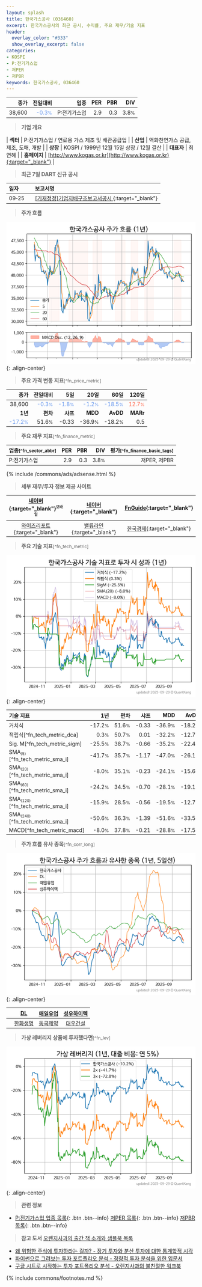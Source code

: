```yaml
---
layout: splash
title: 한국가스공사 (036460)
excerpt: 한국가스공사의 최근 공시, 수익률, 주요 재무/기술 지표
header:
  overlay_color: "#333"
  show_overlay_excerpt: false
categories:
- KOSPI
- P:전기가스업
- 저PER
- 저PBR
keywords: 한국가스공사, 036460
---
```


| **종가** | **전일대비** | **업종** | **PER** | **PBR** | **DIV** |
| -------: | -----------: | -------: | ------: | ------: | ------: |
| 38,600 | <span style="color: cornflowerblue">-0.3<small>%</small></span> | P:전기가스업 | 2.9 | 0.3 | 3.8<small>%</small> |

<!-- more -->


> **기업 개요**<a id="company"></a>

| <span style="white-space:nowrap;">**섹터**</span> | P:전기가스업 / 연료용 가스 제조 및 배관공급업 |
| <span style="white-space:nowrap;">**산업**</span> | 액화천연가스 공급, 제조, 도매, 개발 |
| <span style="white-space:nowrap;">**상장**</span> | KOSPI / 1999년 12월 15일 상장 / 12월 결산 |
| <span style="white-space:nowrap;">**대표자**</span> | 최연혜 |
| <span style="white-space:nowrap;">**홈페이지**</span> | [http://www.kogas.or.kr](http://www.kogas.or.kr){:target="_blank"} |


> **최근 7일 DART 신규 공시**<a id="dart"></a>

| **일자** |      | **보고서명** |
| :------- | :--- | :----------- |
| 09&#x2011;25 | | [[기재정정]기업지배구조보고서공시              ](https://dart.fss.or.kr/dsaf001/main.do?rcpNo=20250925800504){:target="_blank"} |


> **주가 흐름**<a id="price"></a>

![036460](/stock/images/036460.png){: .align-center}


> **주요 가격 변동 지표**<small>[^fn_price_metric]</small>

| **종가** | **전일대비** | **5일** | **20일** | **60일** | **120일** |
| -------: | -----------: | ------: | -------: | -------: | --------: |
| 38,600 | <span style="color: cornflowerblue">-0.3<small>%</small></span> | <span style="color: cornflowerblue">-1.8<small>%</small></span> | <span style="color: cornflowerblue">-1.2<small>%</small></span> | <span style="color: cornflowerblue">-18.5<small>%</small></span> | <span style="color: tomato">12.7<small>%</small></span> |
| **1년** | **편차** | **샤프** | **MDD** | **AvDD** | **MARr** |
| <span style="color: cornflowerblue">-17.2<small>%</small></span> | 51.6<small>%</small> | -0.33 | -36.9<small>%</small> | -18.2<small>%</small> | 0.5 |


> **주요 재무 지표**<small>[^fn_finance_metric]</small>

| **업종**<small>[^fn_sector_abbr]</small> | **PER** | **PBR** | **DIV** | **평가**<small>[^fn_finance_basic_tags]</small> |
| :--------------------------------------- | ------: | ------: | ------: | ----------------------------------------------: |
| P:전기가스업 | 2.9 | 0.3 | 3.8<small>%</small> | 저PER, 저PBR |



{% include /commons/ads/adsense.html %}

> **세부 재무/투자 정보 제공 사이트**

| [네이버](https://m.stock.naver.com/domestic/stock/036460/finance/summary){:target="_blank"}<sup><small>모바일</small></sup> | [네이버](https://finance.naver.com/item/coinfo.naver?code=036460){:target="_blank"} | [FnGuide](https://comp.fnguide.com/SVO2/ASP/SVD_Invest.asp?gicode=A036460&MenuYn=Y){:target="_blank"} |
| :---: | :---: | :---: |
| [와이즈리포트](https://comp.wisereport.co.kr/company/c1040001.aspx?cmp_cd=036460){:target="_blank"} | [밸류라인](https://www.valueline.co.kr/finance/summary/036460){:target="_blank"} | [한국경제](https://markets.hankyung.com/stock/036460/financial-summary){:target="_blank"} |


> **주요 기술 지표**<small>[^fn_tech_metric]</small>


![036460](/stock/images/036460_tech.png){: .align-center}

| **기술 지표** | **1년** | **편차** | **샤프** | **MDD** | **AvDD** |
| :------------ | ------: | -----------: | -------: | ------: | -------: |
| 거치식 | -17.2<small>%</small> | 51.6<small>%</small> | -0.33 | -36.9<small>%</small> | -18.2<small>%</small> |
| 적립식[^fn_tech_metric_dca] | 0.3<small>%</small> | 50.7<small>%</small> | 0.01 | -32.2<small>%</small> | -12.7<small>%</small> |
| Sig. M[^fn_tech_metric_sigm] | -25.5<small>%</small> | 38.7<small>%</small> | -0.66 | -35.2<small>%</small> | -22.4<small>%</small> |
| SMA<small><sub>(5)</sub></small>[^fn_tech_metric_sma_i] | -41.7<small>%</small> | 35.7<small>%</small> | -1.17 | -47.0<small>%</small> | -26.1<small>%</small> |
| SMA<small><sub>(20)</sub></small>[^fn_tech_metric_sma_i] | -8.0<small>%</small> | 35.1<small>%</small> | -0.23 | -24.1<small>%</small> | -15.6<small>%</small> |
| SMA<small><sub>(60)</sub></small>[^fn_tech_metric_sma_i] | -24.2<small>%</small> | 34.5<small>%</small> | -0.70 | -28.1<small>%</small> | -19.1<small>%</small> |
| SMA<small><sub>(120)</sub></small>[^fn_tech_metric_sma_i] | -15.9<small>%</small> | 28.5<small>%</small> | -0.56 | -19.5<small>%</small> | -12.7<small>%</small> |
| SMA<small><sub>(240)</sub></small>[^fn_tech_metric_sma_i] | -50.6<small>%</small> | 36.3<small>%</small> | -1.39 | -51.6<small>%</small> | -33.5<small>%</small> |
| MACD[^fn_tech_metric_macd] | -8.0<small>%</small> | 37.8<small>%</small> | -0.21 | -28.8<small>%</small> | -17.5<small>%</small> |


> **주가 흐름 유사 종목**<a id="corr"></a><small>[^fn_corr_long]</small>

![036460](/stock/images/036460_corr.png){: .align-center}

|       | [DL](/000210/) | [매일유업](/267980/) | [성우하이텍](/015750/) |
| :---: | :------------------------------------: | :------------------------------------: | :------------------------------------: |
|       | [한화생명](/088350/) | [동국제약](/086450/) | [대우건설](/047040/) |


> **가상 레버리지 상품에 투자했다면**<a id="2x"></a><small>[^fn_lev]</small>

![036460](/stock/images/036460_2x.png){: .align-center}


> **관련 정보**

- [P:전기가스업 업종 목록](/stats/sector/kospi_업종_전기가스업_종목/){: .btn .btn--info} [저PER 목록](/fn/fn_low_per/){: .btn .btn--info} [저PBR 목록](/fn/fn_low_pbr/){: .btn .btn--info}

> **참고 도서** [오렌지사과의 출간 책 소개와 샘플북 목록](https://kongdori.tistory.com/691)

- [왜 위험한 주식에 투자하라는 걸까? - 장기 투자와 분산 투자에 대한 통계학적 시각](https://kongdori.tistory.com/421)
- [파이썬으로 그려보는 투자 포트폴리오 분석  - 정량적 투자 분석을 위한 입문서](https://kongdori.tistory.com/643)
- [구글 시트로 시작하는 투자 포트폴리오 분석 - 오렌지사과의 불친절한 워크북](https://kongdori.tistory.com/449)


{% include commons/footnotes.md %}